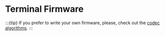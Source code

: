 # Terminal Firmware

:::{tip}
If you prefer to write your own firmware, please, check out the [codec algorithms](https://aprs438.readthedocs.io/en/latest/codec.html).
:::
